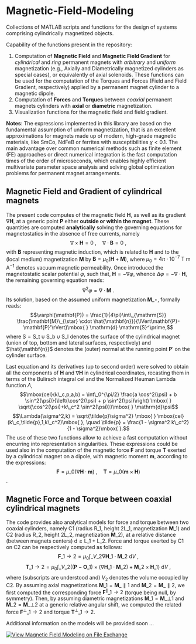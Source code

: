 # Magnetic-Field-Modeling

Collections of MATLAB scripts and functions for the design of systems comprising cylindrically magnetized objects.

Capability of the functions present in the repository: 
1) Computation of **Magnetic Field** and **Magnetic Field Gradient** for *cylindrical* and *ring* permanent magnets with *arbitrary* and *uniform* magnetization (e.g., Axially and Diametrically magnetized cylinders as special cases), or equivalently of axial solenoids. These functions can be used for the computation of the Torques and Forces (Field and Field Gradient, respectively) applied by a permanent magnet cylinder to a magnetic dipole.
2) Computation of **Forces** and **Torques** between *coaxial* permanent magnets cylinders with **axial** or **diametric** magnetization.
3) Visualization functions for the magnetic field and field gradient.

**Notes**: The expressions implemented in this library are based on the fundamental assumption of uniform magnetization, that is an excellent approximations for magnets made up of modern, high-grade magnetic materials, like SmCo, NdFeB or ferrites with susceptibilities $\chi < 0.1$. The main advantage over common numerical methods such as finite element (FE) approaches or direct numerical integration is the fast computation times of the order of microseconds, which enables highly efficient multivariate parameter space analysis and solving global optimization problems for permanent magnet arrangements.

## Magnetic Field and Gradient of cylindrical magnets

The present code computes of the magnetic field $\mathbf{H}$, as well as its gradient $\nabla\mathbf{H}$, at a generic point $\mathbf{P}$ either **outside or within the magnet**. These quantities are computed **analytically** solving the governing equations for magnetostatics in the absence of free currents, namely
$$\nabla \times \mathbf{H} = 0\mbox{ }, \quad \nabla \cdot  \mathbf{B} = 0\mbox{ },$$
with $\mathbf{B}$ representing magnetic induction, which is related to $\mathbf{H}$ and to the (local medium) magnetization $\mathbf{M}$ by $\mathbf{B} = \mu_0(\mathbf{H} + \mathbf{M} )$, where $\mu_0 = 4\pi \cdot 10^{-7} \mbox{ T m A}^{-1}$ denotes vacuum magnetic permeability. Once introduced the 
magnetostatic scalar potential $\varphi$, such that, $\mathbf{H} = -\nabla \varphi$, whence $\Delta\varphi = -\nabla\cdot\mathbf{H}$,
the remaining governing equation reads:
$$\nabla^2\varphi = \nabla \cdot \mathbf{M}\mbox{ }.$$
Its solution, based on the assumed uniform magnetization $\mathbf{M}\_{\star}$, formally reads:
$$\varphi(\mathbf{P}) = \frac{1}{4\pi}\int\_{\mathrm{S}}  \frac{\mathbf{M}\_{\star} \cdot \hat{\mathbf{n}}}{\lVert\mathbf{P}-\mathbf{P}'\rVert}\mbox{ } \mathrm{d} \mathrm{S}^\prime,$$
where $\mathrm{S}=\mathrm{S\_t}\cup\mathrm{S\_b}\cup\mathrm{S\_l}$ denotes the surface of the cylindrical magnet (union of top, bottom and lateral surfaces, respectively) and $\hat{\mathbf{n}}$ denotes the (outer) normal at the running point $\mathbf{P}'$ on the cylinder surface.

Last equation and its derivatives (up to second order) were solved to obtain all the components of $\mathbf{H}$ and $\nabla\mathbf{H}$ in cylindrical coordinates, recasting them in terms of the Bulirsch integral $\mbox{cel}$ and the Normalized Heuman Lambda function $\Lambda$,
$$\mbox{cel}(k\_c,p,a,b) = \int\_0^{\pi/2} \frac{a \cos^2(\psi) + b \sin^2(\psi)}{\left(\cos^2(\psi) + p \sin^2(\psi)\right) \mbox{ } \sqrt{\cos^2(\psi)+k\_c^2 \sin^2(\psi)}}\mbox{ } \mathrm{d}\psi$$
$$\Lambda(\sigma^2,k) = \sqrt{\tilde{p}\sigma^2} \mbox{ } \mbox{cel}(k\_c,\tilde{p},1,k\_c^2)\mbox{ }, \quad \tilde{p} = \frac{1 - \sigma^2 k\_c^2}{1 - \sigma^2}\mbox{ }.$$
The use of these two functions allow to achieve a fast computation without encurring into representation singularities.
These expressions could be used also in the computation of the magnetic force $\mathbf{F}$ and torque $\mathbf{T}$ exerted by a cylindrical magnet on a dipole, with magnetic moment $\mathbf{m}$, according to the expressions:
$$\mathbf{F}=\mu\_0\left(\nabla\mathbf{H}\cdot\mathbf{m}\right)\mbox{ }, \quad \mathbf{T}=\mu\_0\left(\mathbf{m}\times \mathbf{H}\right)$$.

## Magnetic Force and Torque between coaxial cylindrical magnets

The code provides also analytical models for force and torque between two coaxial cylinders, namely C1 (radius $\mathrm{R}\_1$, height $2\mathrm{L}\_1$, magnetization $\mathbf{M}\_1$) and C2 (radius $\mathrm{R}\_2$, height $2\mathrm{L}\_2$, magnetization $\mathbf{M}\_2$), at a relative distance (between magnets centers) $\mathrm{d} \ge \mathrm{L}\_1 + \mathrm{L}\_2$.
Force and torque exerted by C1 on C2 can be respectively computed as follows: 
$$\mathbf{F}\_{1\to 2}=\mu_0\int\_{V\_2} \nabla\mathbf{H}\_1 \cdot \mathbf{M}\_2\mbox{ } \mathrm{d}V\mbox{ },$$
$$\mathbf{T}\_{1\to 2}=\mu_0\int\_{V\_2} \Big( (\mathbf{P} - \mathbf{O}\_1) \times (\nabla\mathbf{H}\_1 \cdot \mathbf{M}\_2)+ \mathbf{M}\_2\times\mathbf{H}\_1 \Big)\mbox{ }\mathrm{d}V\mbox{ } ,$$ 
where (subscripts are understood and) $V_2$ denotes the volume occupied by C2.
By assuming axial magnetizations
$\mathbf{M}\_1 = \mathbf{M}\_{\parallel1}$ and 
$\mathbf{M}\_2 = \mathbf{M}\_{\parallel2}$, we
first computed the corresponding force $\mathbf{F}^\parallel\_{1\to2}$
(torque being null, by symmetry).
Then, by assuming diametric magnetizations
$\mathbf{M}\_1 = \mathbf{M}\_{\bot1}$ and 
$\mathbf{M}\_2 = \mathbf{M}\_{\bot2}$ at a generic relative angular shift, we computed the related force
$\mathbf{F}^\bot\_{1\to2}$ and torque $\mathbf{T}^\bot\_{1\to2}$.

Additional information on the models will be provided soon ...

[![View Magnetic Field Modeling on File Exchange](https://www.mathworks.com/matlabcentral/images/matlab-file-exchange.svg)](https://www.mathworks.com/matlabcentral/fileexchange/73906-magnetic-field-modeling)
